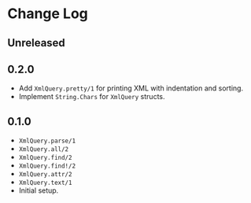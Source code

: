 # Change Log

## Unreleased

## 0.2.0

- Add `XmlQuery.pretty/1` for printing XML with indentation and sorting.
- Implement `String.Chars` for `XmlQuery` structs.

## 0.1.0

- `XmlQuery.parse/1`
- `XmlQuery.all/2`
- `XmlQuery.find/2`
- `XmlQuery.find!/2`
- `XmlQuery.attr/2`
- `XmlQuery.text/1`
- Initial setup.

